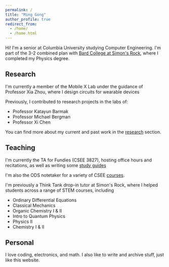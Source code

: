 ```yaml
---
permalink: /
title: "Ming Gong"
author_profile: true
redirect_from: 
  - /home/
  - /home.html
---
```


Hi! I'm a senior at Columbia University studying Computer Engineering. I'm part of the 3-2 combined plan with [Bard College at Simon's Rock](https://simons-rock.edu/), where I completed my Physics degree.

## Research
I'm currently a member of the Mobile X Lab under the guidance of Professor Xia Zhou, where I design circuits for wearable devices

Previously, I contributed to research projects in the labs of:
- Professor Katayun Barmak
- Professor Michael Bergman
- Professor Xi Chen

You can find more about my current and past work in the [research](/publications/) section.

## Teaching
I'm currently the TA for Fundies (CSEE 3827), hosting office hours and recitations, as well as writing some [study guides](/teaching/2025-fundies)

I'm also the ODS notetaker for a variety of CSEE [courses](/courses).

I'm previously a Think Tank drop-in tutor at Simon's Rock, where I helped students across a range of STEM courses, including
- Ordinary Differential Equations
- Classical Mechanics
- Organic Chemistry I & II
- Intro to Quantum Physics
- Physics II
- Chemistry I & II

## Personal
I love coding, electronics, and math. I also like to write and archive stuff, just like this website.